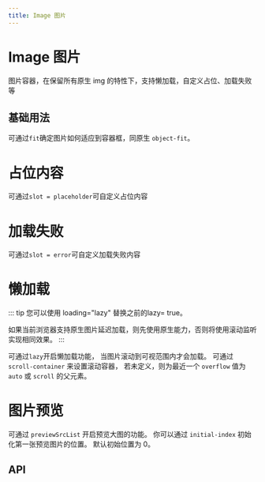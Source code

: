 ```yaml
---
title: Image 图片
---
```


# Image 图片

图片容器，在保留所有原生 img 的特性下，支持懒加载，自定义占位、加载失败等

## 基础用法

可通过`fit`确定图片如何适应到容器框，同原生 `object-fit`。

<preview path="./def.vue" />

# 占位内容

可通过`slot = placeholder`可自定义占位内容

<preview path="./placeholderImage.vue" />

# 加载失败

可通过`slot = error`可自定义加载失败内容

<preview path="./errorImage.vue" />

# 懒加载

::: tip
您可以使用 loading="lazy" 替换之前的lazy= true。

如果当前浏览器支持原生图片延迟加载，则先使用原生能力，否则将使用滚动监听实现相同效果。
:::

可通过`lazy`开启懒加载功能， 当图片滚动到可视范围内才会加载。 可通过 `scroll-container` 来设置滚动容器， 若未定义，则为最近一个 `overflow` 值为 `auto` 或 `scroll` 的父元素。

<preview path="./lazyImage.vue" />

# 图片预览

可通过 `previewSrcList` 开启预览大图的功能。 你可以通过 `initial-index` 初始化第一张预览图片的位置。 默认初始位置为 0。

<preview path="./previewImage.vue" />

## API

<API src="./imageBox.json" lang="zh"></API>

<API src="./imageViewer.json" lang="zh"></API>